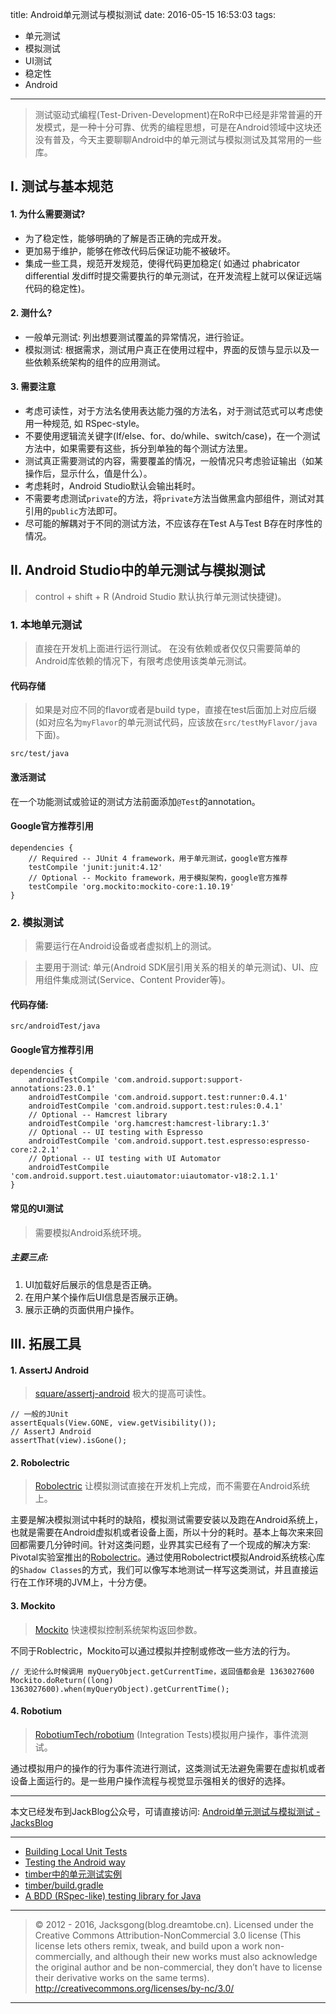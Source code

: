 title: Android单元测试与模拟测试
date: 2016-05-15 16:53:03
tags:
- 单元测试
- 模拟测试
- UI测试
- 稳定性
- Android

---

> 测试驱动式编程(Test-Driven-Development)在RoR中已经是非常普遍的开发模式，是一种十分可靠、优秀的编程思想，可是在Android领域中这块还没有普及，今天主要聊聊Android中的单元测试与模拟测试及其常用的一些库。

<!-- more -->

## I. 测试与基本规范

#### 1. 为什么需要测试?

- 为了稳定性，能够明确的了解是否正确的完成开发。
- 更加易于维护，能够在修改代码后保证功能不被破坏。
- 集成一些工具，规范开发规范，使得代码更加稳定( 如通过 phabricator differential 发diff时提交需要执行的单元测试，在开发流程上就可以保证远端代码的稳定性)。

#### 2. 测什么?

- 一般单元测试: 列出想要测试覆盖的异常情况，进行验证。
- 模拟测试: 根据需求，测试用户真正在使用过程中，界面的反馈与显示以及一些依赖系统架构的组件的应用测试。

#### 3. 需要注意

- 考虑可读性，对于方法名使用表达能力强的方法名，对于测试范式可以考虑使用一种规范, 如 RSpec-style。
- 不要使用逻辑流关键字(If/else、for、do/while、switch/case)，在一个测试方法中，如果需要有这些，拆分到单独的每个测试方法里。
- 测试真正需要测试的内容，需要覆盖的情况，一般情况只考虑验证输出（如某操作后，显示什么，值是什么）。
- 考虑耗时，Android Studio默认会输出耗时。
- 不需要考虑测试`private`的方法，将`private`方法当做黑盒内部组件，测试对其引用的`public`方法即可。
- 尽可能的解耦对于不同的测试方法，不应该存在Test A与Test B存在时序性的情况。


## II. Android Studio中的单元测试与模拟测试

> control + shift + R (Android Studio 默认执行单元测试快捷键)。

### 1. 本地单元测试

> 直接在开发机上面进行运行测试。
> 在没有依赖或者仅仅只需要简单的Android库依赖的情况下，有限考虑使用该类单元测试。

#### 代码存储

> 如果是对应不同的flavor或者是build type，直接在test后面加上对应后缀(如对应名为`myFlavor`的单元测试代码，应该放在`src/testMyFlavor/java`下面)。

`src/test/java`

#### 激活测试

在一个功能测试或验证的测试方法前面添加`@Test`的annotation。

#### Google官方推荐引用

```
dependencies {
    // Required -- JUnit 4 framework，用于单元测试，google官方推荐
    testCompile 'junit:junit:4.12'
    // Optional -- Mockito framework，用于模拟架构，google官方推荐
    testCompile 'org.mockito:mockito-core:1.10.19'
}
```

### 2. 模拟测试

> 需要运行在Android设备或者虚拟机上的测试。

> 主要用于测试: 单元(Android SDK层引用关系的相关的单元测试)、UI、应用组件集成测试(Service、Content Provider等)。

#### 代码存储:

`src/androidTest/java`

#### Google官方推荐引用

```
dependencies {
    androidTestCompile 'com.android.support:support-annotations:23.0.1'
    androidTestCompile 'com.android.support.test:runner:0.4.1'
    androidTestCompile 'com.android.support.test:rules:0.4.1'
    // Optional -- Hamcrest library
    androidTestCompile 'org.hamcrest:hamcrest-library:1.3'
    // Optional -- UI testing with Espresso
    androidTestCompile 'com.android.support.test.espresso:espresso-core:2.2.1'
    // Optional -- UI testing with UI Automator
    androidTestCompile 'com.android.support.test.uiautomator:uiautomator-v18:2.1.1'
}
```

#### 常见的UI测试

> 需要模拟Android系统环境。

##### 主要三点:

1. UI加载好后展示的信息是否正确。
2. 在用户某个操作后UI信息是否展示正确。
3. 展示正确的页面供用户操作。

## III. 拓展工具

#### 1. AssertJ Android

> [square/assertj-android](https://github.com/square/assertj-android)
> 极大的提高可读性。

```
// 一般的JUnit
assertEquals(View.GONE, view.getVisibility());
// AssertJ Android
assertThat(view).isGone();
```

#### 2. Robolectric

> [Robolectric](http://robolectric.org/)
> 让模拟测试直接在开发机上完成，而不需要在Android系统上。

主要是解决模拟测试中耗时的缺陷，模拟测试需要安装以及跑在Android系统上，也就是需要在Android虚拟机或者设备上面，所以十分的耗时。基本上每次来来回回都需要几分钟时间。针对这类问题，业界其实已经有了一个现成的解决方案: Pivotal实验室推出的[Robolectric](http://robolectric.org/)。通过使用Robolectrict模拟Android系统核心库的`Shadow Classes`的方式，我们可以像写本地测试一样写这类测试，并且直接运行在工作环境的JVM上，十分方便。

#### 3. Mockito

> [Mockito](https://code.google.com/archive/p/mockito/)
> 快速模拟控制系统架构返回参数。

不同于Roblectric，Mockito可以通过模拟并控制或修改一些方法的行为。

```
// 无论什么时候调用 myQueryObject.getCurrentTime，返回值都会是 1363027600
Mockito.doReturn((long) 1363027600).when(myQueryObject).getCurrentTime();
```

#### 4. Robotium

> [RobotiumTech/robotium](https://github.com/robotiumtech/robotium)
> (Integration Tests)模拟用户操作，事件流测试。

通过模拟用户的操作的行为事件流进行测试，这类测试无法避免需要在虚拟机或者设备上面运行的。是一些用户操作流程与视觉显示强相关的很好的选择。


---

本文已经发布到JackBlog公众号，可请直接访问: [Android单元测试与模拟测试 - JacksBlog](https://mp.weixin.qq.com/s?__biz=MzIyMjQxMzAzOA==&mid=2247483680&idx=1&sn=a81f0b86696f243bf32c032fc7b09574)

---

- [Building Local Unit Tests](http://developer.android.com/training/testing/unit-testing/local-unit-tests.html)
- [Testing the Android way](https://www.bignerdranch.com/blog/testing-the-android-way/)
- [timber中的单元测试实例](https://github.com/JakeWharton/timber/blob/master/timber/src/test/java/timber/log/TimberTest.java)
- [timber/build.gradle](https://github.com/JakeWharton/timber/blob/master/timber/build.gradle)
- [A BDD (RSpec-like) testing library for Java](http://stackoverflow.com/questions/30675748/a-bdd-rspec-like-testing-library-for-java)


---

> © 2012 - 2016, Jacksgong(blog.dreamtobe.cn). Licensed under the Creative Commons Attribution-NonCommercial 3.0 license (This license lets others remix, tweak, and build upon a work non-commercially, and although their new works must also acknowledge the original author and be non-commercial, they don’t have to license their derivative works on the same terms). http://creativecommons.org/licenses/by-nc/3.0/

---
